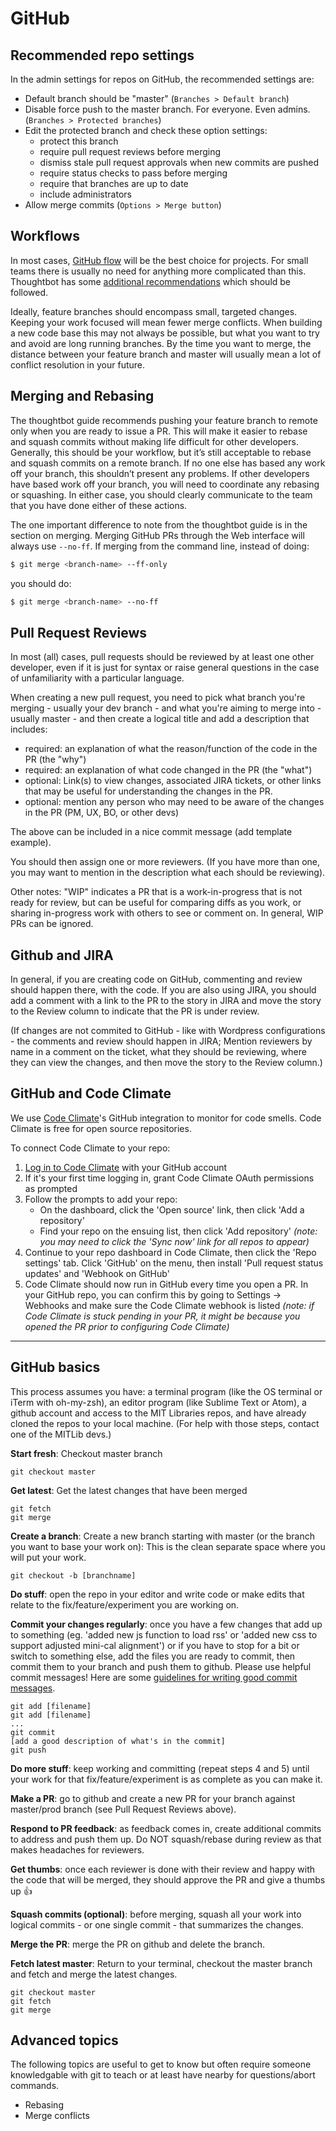 # GitHub 

## Recommended repo settings

In the admin settings for repos on GitHub, the recommended settings are: 
* Default branch should be "master" (`Branches > Default branch`)
* Disable force push to  the master branch. For everyone. Even admins. (`Branches > Protected branches`)
* Edit the protected branch and check these option settings: 
    - protect this branch
    - require pull request reviews before merging
    - dismiss stale pull request approvals when new commits are pushed
    - require status checks to pass before merging
    - require that branches are up to date
    - include administrators
* Allow merge commits (`Options > Merge button`)

## Workflows

In most cases, [GitHub flow](https://guides.github.com/introduction/flow/) will be the best choice for projects. For small teams there is usually no need for anything more complicated than this. Thoughtbot has some [additional recommendations](https://github.com/thoughtbot/guides/tree/master/protocol/git) which should be followed.

Ideally, feature branches should encompass small, targeted changes. Keeping your work focused will mean fewer merge conflicts. When building a new code base this may not always be possible, but what you want to try and avoid are long running branches. By the time you want to merge, the distance between your feature branch and master will usually mean a lot of conflict resolution in your future.

## Merging and Rebasing

The thoughtbot guide recommends pushing your feature branch to remote only when you are ready to issue a PR. This will make it easier to rebase and squash commits without making life difficult for other developers. Generally, this should be your workflow, but it’s still acceptable to rebase and squash commits on a remote branch. If no one else has based any work off your branch, this shouldn’t present any problems. If other developers have based work off your branch, you will need to coordinate any rebasing or squashing. In either case, you should clearly communicate to the team that you have done either of these actions.

The one important difference to note from the thoughtbot guide is in the section on merging. Merging GitHub PRs through the Web interface will always use `--no-ff`. If merging from the command line, instead of doing:

```bash
$ git merge <branch-name> --ff-only
```

you should do:

```bash
$ git merge <branch-name> --no-ff
```

## Pull Request Reviews

In most (all) cases, pull requests should be reviewed by at least one other developer, even if it is just for syntax or raise general questions in the case of unfamiliarity with a particular language. 

When creating a new pull request, you need to pick what branch you're merging - usually your dev branch - and what you're aiming to merge into - usually master - and then create a logical title and add a description that includes: 
* required: an explanation of what the reason/function of the code in the PR (the "why")
* required: an explanation of what code changed in the PR (the "what")
* optional: Link(s) to view changes, associated JIRA tickets, or other links that may be useful for understanding the changes in the PR.
* optional: mention any person who may need to be aware of the changes in the PR (PM, UX, BO, or other devs)

The above can be included in a nice commit message (add template example).

You should then assign one or more reviewers. (If you have more than one, you may want to mention in the description what each should be reviewing).

Other notes: 
"WIP" indicates a PR that is a work-in-progress that is not ready for review, but can be useful for comparing diffs as you work, or sharing in-progress work with others to see or comment on. In general, WIP PRs can be ignored.

## Github and JIRA

In general, if you are creating code on GitHub, commenting and review should happen there, with the code. If you are also using JIRA, you should add a comment with a link to the PR to the story in JIRA and move the story to the Review column to indicate that the PR is under review.

(If changes are not commited to GitHub - like with Wordpress configurations - the comments and review should happen in JIRA; Mention reviewers by name in a comment on the ticket, what they should be reviewing, where they can view the changes, and then move the story to the Review column.)

## GitHub and Code Climate

We use [Code Climate](https://codeclimate.com/)'s GitHub integration to monitor 
for code smells. Code Climate is free for open source repositories.

To connect Code Climate to your repo:
1. [Log in to Code Climate](https://codeclimate.com/login) with your GitHub 
account
2. If it's your first time logging in, grant Code Climate OAuth permissions as 
prompted
3. Follow the prompts to add your repo:
    * On the dashboard, click the 'Open source' link, then click 'Add a repository'
    * Find your repo on the ensuing list, then click 'Add repository' _(note: you 
may need to click the 'Sync now' link for all repos to appear)_
4. Continue to your repo dashboard in Code Climate, then click the 'Repo settings' 
tab. Click 'GitHub' on the menu, then install 'Pull request status updates' and 
'Webhook on GitHub'
5. Code Climate should now run in GitHub every time you open a PR. In your 
GitHub repo, you can confirm this by going to Settings -> Webhooks and make 
sure the Code Climate webhook is listed _(note: if Code Climate is stuck pending 
in your PR, it might be because you opened the PR prior to configuring Code Climate)_

- - -

## GitHub basics

This process assumes you have: a terminal program (like the OS terminal or iTerm with oh-my-zsh), an editor program (like Sublime Text or Atom), a github account and access to the MIT Libraries repos, and have already cloned the repos to your local machine. (For help with those steps, contact one of the MITLib devs.)

**Start fresh**: Checkout master branch

```git checkout master```

**Get latest**: Get the latest changes that have been merged 
```
git fetch
git merge
```

**Create a branch**: Create a new branch starting with master (or the branch you want to base your work on): This is the clean separate space where you will put your work.

```git checkout -b [branchname]```

**Do stuff**: open the repo in your editor and write code or make edits that relate to the fix/feature/experiment you are working on.

**Commit your changes regularly**: once you have a few changes that add up to something (eg. 'added new js function to load rss' or 'added new css to support adjusted mini-cal alignment') or if you have to stop for a bit or switch to something else, add the files you are ready to commit, then commit them to your branch and push them to github. Please use helpful commit messages! Here are some [guidelines for writing good commit messages](https://chris.beams.io/posts/git-commit/).

```
git add [filename] 
git add [filename] 
...
git commit
[add a good description of what's in the commit]
git push
```

**Do more stuff**: keep working and committing (repeat steps 4 and 5) until your work for that fix/feature/experiment is as complete as you can make it.

**Make a PR**: go to github and create a new PR for your branch against master/prod branch (see Pull Request Reviews above). 

**Respond to PR feedback**: as feedback comes in, create additional commits to address and push them up. Do NOT squash/rebase during review as that makes headaches for reviewers.

**Get thumbs**: once each reviewer is done with their review and happy with the code that will be merged, they should approve the PR and give a thumbs up  :+1:

**Squash commits (optional)**: before merging, squash all your work into logical commits - or one single commit - that summarizes the changes.

**Merge the PR**: merge the PR on github and delete the branch.

**Fetch latest master**: Return to your terminal, checkout the master branch and fetch and merge the latest changes.
```
git checkout master
git fetch
git merge
```

## Advanced topics 

The following topics are useful to get to know but often require someone knowledgable with git to teach or at least have nearby for questions/abort commands.
* Rebasing
* Merge conflicts
